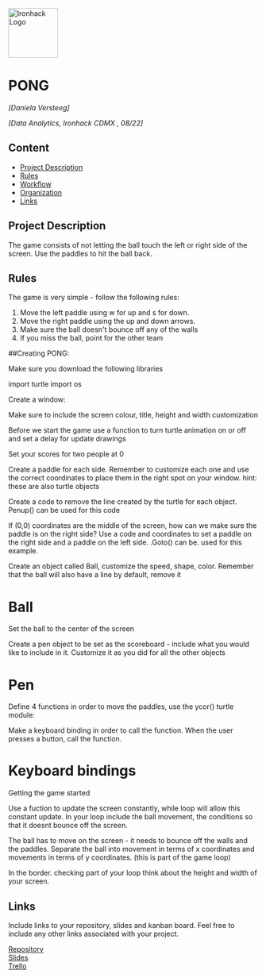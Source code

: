 <img src="https://bit.ly/2VnXWr2" alt="Ironhack Logo" width="100"/>

# PONG 
*[Daniela Versteeg]*

*[Data Analytics, Ironhack CDMX , 08/22]*

## Content
- [Project Description](#project-description)
- [Rules](#rules)
- [Workflow](#workflow)
- [Organization](#organization)
- [Links](#links)

## Project Description
The game consists of not letting the ball touch the left or right side of the screen. Use the paddles to hit the ball back.

## Rules
The game is very simple - follow the following rules:

1. Move the left paddle using w for up and s for down.
2. Move the right paddle using the up and down arrows.
3. Make sure the ball doesn't bounce off any of the walls
4. If you miss the ball, point for the other team

##Creating PONG:


Make sure you download the following libraries

import turtle
import os


Create a window:

Make sure to include the screen colour, title, height and width customization 



Before we start the game use a function to turn turtle animation on or off and set a delay for update drawings


Set your scores for two people at 0 


Create a paddle for each side. Remember to customize each one and use the correct coordinates to place them in the right spot on your window.
hint: these are also turtle objects


Create a code to remove the line created by the turtle for each object. Penup() can be used for this code 


If (0,0) coordinates are the middle of the screen, how can we make sure the paddle is on the right side? Use a code and coordinates to set a paddle on the right side and a paddle on the left side. .Goto() can be.  used for this example.



Create an object called Ball, customize the speed, shape, color. Remember that the ball will also have a line by default, remove it 
# Ball


Set the ball to the center of the screen

Create a pen object to be set as the scoreboard - include what you would like to include in it. Customize it as you did
for all the other objects
# Pen


Define 4 functions in order to move the paddles, use the ycor() turtle module:


Make a keyboard binding in order to call the function. When the user presses a button, call the function.
# Keyboard bindings

Getting the game started 

Use a fuction to update the screen constantly, while loop will allow this constant update. In your loop include the ball movement, 
the conditions so that it doesnt bounce off the screen. 


The ball has to move on the screen - it needs to bounce off the walls and the paddles. Separate the ball into movement in terms of x coordinates and movements in terms of y coordinates. (this is part of the game loop)
 

In the border. checking part of your loop think about the height and width of your screen.

## Links
Include links to your repository, slides and kanban board. Feel free to include any other links associated with your project.

[Repository](https://github.com/)  
[Slides](https://slides.com/)  
[Trello](https://trello.com/en)  
